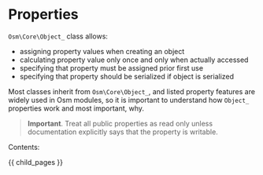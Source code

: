 # Properties #

`Osm\Core\Object_` class allows:

* assigning property values when creating an object
* calculating property value only once and only when actually accessed
* specifying that property must be assigned prior first use
* specifying that property should be serialized if object is serialized

Most classes inherit from `Osm\Core\Object_`, and listed property features are widely used in Osm modules, so it is important to understand how `Object_` properties work and most important, why.

> **Important**. Treat all public properties as read only unless documentation explicitly says that the property is writable.
 
Contents:

{{ child_pages }}
